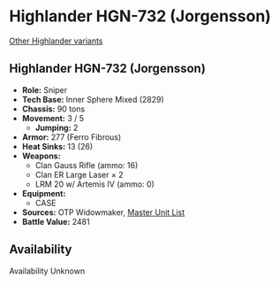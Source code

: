 # Highlander HGN-732 (Jorgensson)

[Other Highlander variants](../highlander.md)

## Highlander HGN-732 (Jorgensson)
- **Role:** Sniper
- **Tech Base:** Inner Sphere Mixed (2829)
- **Chassis:** 90 tons
- **Movement:** 3 / 5
  - **Jumping:** 2
- **Armor:** 277 (Ferro Fibrous)
- **Heat Sinks:** 13 (26)
- **Weapons:**
  - Clan Gauss Rifle (ammo: 16)
  - Clan ER Large Laser × 2
  - LRM 20 w/ Artemis IV (ammo: 0)
- **Equipment:**
  - CASE
- **Sources:** OTP Widowmaker, [Master Unit List](http://masterunitlist.info/Unit/Details/7309/highlander-hgn-732-jorgensson)
- **Battle Value:** 2481

## Availability

Availability Unknown

